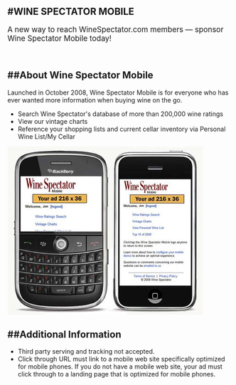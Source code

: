 
#WINE SPECTATOR MOBILE
---

<p><big>A new way to reach WineSpectator.com members &mdash; sponsor Wine Spectator Mobile today!</big></p>

<br />

##About Wine Spectator Mobile
---

Launched in October 2008, Wine Spectator Mobile is for everyone who has ever wanted more information when buying wine on the go.

  - Search Wine Spectator's database of more than 200,000 wine ratings
  - View our vintage charts
  - Reference your shopping lists and current cellar inventory via Personal Wine List/My Cellar 

![alt text](/images/ws/screenshots/mobile.jpg "Wine Spectator Mobile")

##Additional Information
---

  - Third party serving and tracking not accepted.
  - Click through URL must link to a mobile web site specifically optimized for mobile phones. If you do not have a mobile web site, your ad must click through to a landing page that is optimized for mobile phones.
